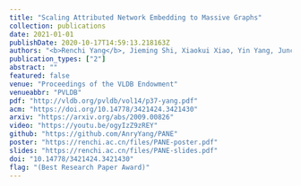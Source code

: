 ```yaml
---
title: "Scaling Attributed Network Embedding to Massive Graphs"
collection: publications
date: 2021-01-01
publishDate: 2020-10-17T14:59:13.218163Z
authors: "<b>Renchi Yang</b>, Jieming Shi, Xiaokui Xiao, Yin Yang, Juncheng Liu, Sourav Bhowmick"
publication_types: ["2"]
abstract: ""
featured: false
venue: "Proceedings of the VLDB Endowment"
venueabbr: "PVLDB"
pdf: "http://vldb.org/pvldb/vol14/p37-yang.pdf"
acm: "https://doi.org/10.14778/3421424.3421430"
arxiv: "https://arxiv.org/abs/2009.00826"
video: "https://youtu.be/ogyIzZ9zREY"
github: "https://github.com/AnryYang/PANE"
poster: "https://renchi.ac.cn/files/PANE-poster.pdf"
slides: "https://renchi.ac.cn/files/PANE-slides.pdf"
doi: "10.14778/3421424.3421430"
flag: "(Best Research Paper Award)"
---
```

